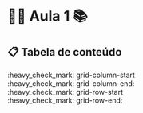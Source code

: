 # :man_teacher: Aula 1 :books:

## :clipboard: Tabela de conteúdo

<p>       
    :heavy_check_mark: grid-column-start<br>
    :heavy_check_mark: grid-column-end:<br>
    :heavy_check_mark: grid-row-start<br>
    :heavy_check_mark: grid-row-end:<br>
</p>



